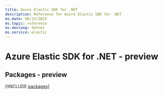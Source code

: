 ```yaml
---
title: Azure Elastic SDK for .NET
description: Reference for Azure Elastic SDK for .NET
ms.date: 08/13/2025
ms.topic: reference
ms.devlang: dotnet
ms.service: elastic
---
```

# Azure Elastic SDK for .NET - preview
## Packages - preview
[!INCLUDE [packages](elastic-index.md)]
